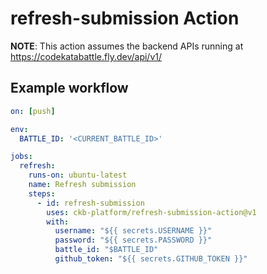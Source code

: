 # refresh-submission Action

**NOTE**: This action assumes the backend APIs running at https://codekatabattle.fly.dev/api/v1/

## Example workflow

```yaml
on: [push]

env:
  BATTLE_ID: '<CURRENT_BATTLE_ID>'

jobs:
  refresh:
    runs-on: ubuntu-latest
    name: Refresh submission
    steps:
      - id: refresh-submission
        uses: ckb-platform/refresh-submission-action@v1
        with:
          username: "${{ secrets.USERNAME }}"
          password: "${{ secrets.PASSWORD }}"
          battle_id: "$BATTLE_ID"
          github_token: "${{ secrets.GITHUB_TOKEN }}"
```
